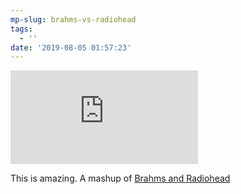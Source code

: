 ```yaml
---
mp-slug: brahms-vs-radiohead
tags:
  - ''
date: '2019-08-05 01:57:23'
---
```

<div class="video"><iframe src="https://www.youtube.com/embed/0RcBje6II6M" frameborder="0" allow="autoplay; encrypted-media" allowfullscreen></iframe></div>

This is amazing. A mashup of [Brahms and Radiohead](https://www.youtube.com/watch?v=0RcBje6II6M)
